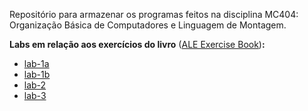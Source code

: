 Repositório para armazenar os programas feitos na disciplina MC404: Organização Básica de Computadores e Linguagem de Montagem.

**Labs em relação aos exercícios do livro** ([ALE Exercise Book](https://riscv-programming.org/ale-exercise-book/book/title-page.html))**:**
- [lab-1a](https://riscv-programming.org/ale-exercise-book/book/ch01-00-getting-started.html)
- [lab-1b](https://riscv-programming.org/ale-exercise-book/book/ch02-02-using-assistant.html)
- [lab-2](https://riscv-programming.org/ale-exercise-book/book/ch02-03-debugging-a-program.html)
- [lab-3](https://riscv-programming.org/ale-exercise-book/book/ch03-01-base-conversion-c.html)
